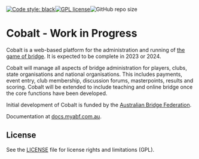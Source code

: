 [![Code style: black](https://img.shields.io/badge/code%20style-black-000000.svg)](https://github.com/psf/black)[![GPL license](https://img.shields.io/badge/License-GPL-blue.svg)](https://github.com/mguthrieabf/cobalt/blob/master/LICENSE)![GitHub repo size](https://img.shields.io/github/repo-size/abftech/cobalt)
# Cobalt - Work in Progress

Cobalt is a web-based platform for the administration and running of [the game of bridge](https://en.wikipedia.org/wiki/Contract_bridge). It is expected to be complete in 2023 or 2024.

Cobalt will manage all aspects of bridge administration for players, clubs, state organisations and national
organisations. This includes payments, event entry, club membership, discussion forums, masterpoints, results and scoring.
Cobalt will be extended to include teaching and online bridge once the core functions have been developed.

Initial development of Cobalt is funded by the [Australian Bridge Federation](http://abf.com.au).

Documentation at [docs.myabf.com.au](http://docs.myabf.com.au).

## License

See the [LICENSE](LICENSE) file for license rights and limitations (GPL).
